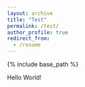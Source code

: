 ```yaml
---
layout: archive
title: "Test"
permalink: /test/
author_profile: true
redirect_from:
  - /resume
---
```


{% include base_path %}

Hello World!
